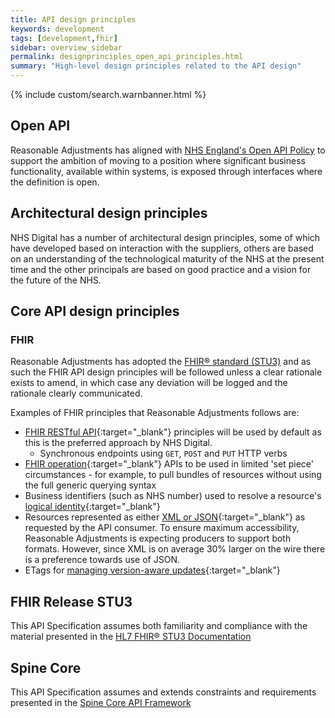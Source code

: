 ```yaml
---
title: API design principles
keywords: development
tags: [development,fhir]
sidebar: overview_sidebar
permalink: designprinciples_open_api_principles.html
summary: "High-level design principles related to the API design"
---
```


{% include custom/search.warnbanner.html %}

## Open API ##

Reasonable Adjustments has aligned with [NHS England's Open API Policy](open-api-policy.pdf) to support the ambition of moving to a position where significant business functionality, available within systems, is exposed through interfaces where the definition is open.

## Architectural design principles ##

NHS Digital has a number of architectural design principles, some of which have developed based on interaction with the suppliers, others are based on an understanding of the technological maturity of the NHS at the present time and the other principals are based on good practice and a vision for the future of the NHS.


## Core API design principles ##

### FHIR ###

Reasonable Adjustments has adopted the [FHIR&reg; standard (STU3)](https://www.hl7.org/fhir/STU3/) and as such the FHIR API design principles will be followed unless a clear rationale exists to amend, in which case any deviation will be logged and the rationale clearly communicated.

Examples of FHIR principles that Reasonable Adjustments follows are:
- [FHIR RESTful API](https://www.hl7.org/fhir/STU3/http.html){:target="_blank"} principles will be used by default as this is the preferred approach by NHS Digital.
  - Synchronous endpoints using `GET`, `POST` and `PUT` HTTP verbs
- [FHIR operation](https://www.hl7.org/fhir/STU3/operations.html){:target="_blank"} APIs to be used in limited 'set piece' circumstances - for example, to pull bundles of resources without using the full generic querying syntax
- Business identifiers (such as NHS number) used to resolve a resource's [logical identity](https://www.hl7.org/fhir/STU3/resource.html#id){:target="_blank"}
- Resources represented as either [XML or JSON](https://www.hl7.org/fhir/STU3/formats.html#wire){:target="_blank"} as requested by the API consumer.  To ensure maximum accessibility, Reasonable Adjustments is expecting producers to support both formats.  However, since XML is on average 30% larger on the wire there is a preference towards use of JSON. 
- ETags for [managing version-aware updates](https://www.hl7.org/fhir/STU3/http.html#concurrency){:target="_blank"}


## FHIR Release STU3 ##

This API Specification assumes both familiarity and compliance with the material presented in the [HL7 FHIR&reg; STU3 Documentation](http://hl7.org/fhir/STU3/documentation.html)

## Spine Core ##

This API Specification assumes and extends constraints and requirements presented in the [Spine Core API Framework](https://developer.nhs.uk/apis/spine-core/)

